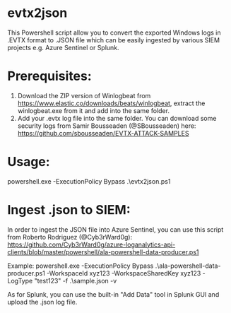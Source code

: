 # evtx2json
This Powershell script allow you to convert the exported Windows logs in .EVTX format to .JSON file which can be easily ingested by various SIEM projects e.g. Azure Sentinel or Splunk.

# Prerequisites:
1. Download the ZIP version of Winlogbeat from https://www.elastic.co/downloads/beats/winlogbeat, extract the winlogbeat.exe from it and add into the same folder.
2. Add your .evtx log file into the same folder. You can download some security logs from Samir Bousseaden (@SBousseaden) here: https://github.com/sbousseaden/EVTX-ATTACK-SAMPLES

# Usage:
powershell.exe -ExecutionPolicy Bypass .\evtx2json.ps1

# Ingest .json to SIEM:
In order to ingest the JSON file into Azure Sentinel, you can use this script from Roberto Rodriguez (@Cyb3rWard0g): https://github.com/Cyb3rWard0g/azure-loganalytics-api-clients/blob/master/powershell/ala-powershell-data-producer.ps1

Example:
powershell.exe -ExecutionPolicy Bypass .\ala-powershell-data-producer.ps1 -WorkspaceId xyz123 -WorkspaceSharedKey xyz123 -LogType "test123" -f .\sample.json -v

As for Splunk, you can use the built-in "Add Data" tool in Splunk GUI and upload the .json log file.
